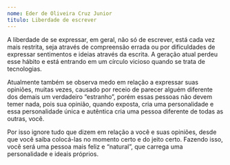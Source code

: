 ```yaml
---
nome: Eder de Oliveira Cruz Junior
titulo: Liberdade de escrever
---
```


A liberdade de se expressar, em geral, não só de escrever, está cada vez mais restrita, seja através de compreensão errada ou por dificuldades de expressar sentimentos e ideias através da escrita. A geração atual  perdeu esse hábito e está entrando em um círculo vicioso quando se trata de tecnologias.

Atualmente também se observa medo em relação a expressar suas opiniões, muitas vezes, causado por receio de parecer alguém diferente dos demais um verdadeiro “estranho”, porém essas pessoas não devem temer  nada, pois sua opinião, quando exposta, cria uma personalidade e essa personalidade única e autêntica cria uma pessoa diferente de todas as outras, você.

Por isso ignore tudo que dizem em relação a você e suas opiniões, desde que você saiba colocá-las no momento certo e do jeito certo. Fazendo isso, você será uma pessoa mais feliz e “natural”, que carrega uma personalidade e ideais próprios.


